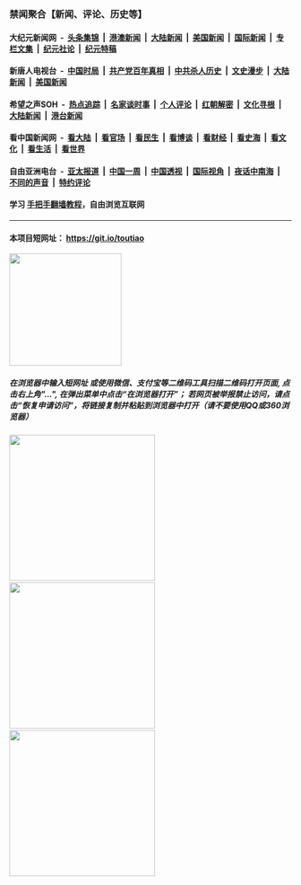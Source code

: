 ### 禁闻聚合【新闻、评论、历史等】

#### 大纪元新闻网 &nbsp;-&nbsp; [头条集锦](indexes/E头条集锦.md?t=02052355) &nbsp;|&nbsp; [港澳新闻](indexes/E港澳新闻.md?t=02052355)  &nbsp;|&nbsp; [大陆新闻](indexes/E大陆新闻.md?t=02052355) &nbsp;|&nbsp; [美国新闻](indexes/E美国新闻.md?t=02052355) &nbsp;|&nbsp; [国际新闻](indexes/E国际新闻.md?t=02052355) &nbsp;|&nbsp; [专栏文集](indexes/E专栏文集.md?t=02052355) &nbsp;|&nbsp; [纪元社论](indexes/E纪元社论.md?t=02052355) &nbsp;|&nbsp; [纪元特稿](indexes/E纪元特稿.md?t=02052355) 

#### 新唐人电视台 &nbsp;-&nbsp; [中国时局](indexes/N中国时局.md?t=02052355) &nbsp;|&nbsp; [共产党百年真相](indexes/N共产党百年真相.md?t=02052355) &nbsp;|&nbsp; [中共杀人历史](indexes/N中共杀人历史.md?t=02052355) &nbsp;|&nbsp; [文史漫步](indexes/N文史漫步.md?t=02052355) &nbsp;|&nbsp; [大陆新闻](indexes/N大陆新闻.md?t=02052355) &nbsp;|&nbsp; [美国新闻](indexes/N美国新闻.md?t=02052355)

#### 希望之声SOH &nbsp;-&nbsp; [热点追踪](indexes/H热点追踪.md?t=02052355) &nbsp;|&nbsp; [名家谈时事](indexes/H名家谈时事.md?t=02052355) &nbsp;|&nbsp; [个人评论](indexes/H个人评论.md?t=02052355)  &nbsp;|&nbsp; [红朝解密](indexes/H红朝解密.md?t=02052355) &nbsp;|&nbsp; [文化寻根](indexes/H文化寻根.md?t=02052355) &nbsp;|&nbsp; [大陆新闻](indexes/H大陆新闻.md?t=02052355) &nbsp;|&nbsp; [港台新闻](indexes/H港台新闻.md?t=02052355)

#### 看中国新闻网 &nbsp;-&nbsp; [看大陆](indexes/S看大陆.md?t=02052355) &nbsp;|&nbsp; [看官场](indexes/S看官场.md?t=02052355) &nbsp;|&nbsp; [看民生](indexes/S看民生.md?t=02052355)  &nbsp;|&nbsp; [看博谈](indexes/S看博谈.md?t=02052355) &nbsp;|&nbsp; [看财经](indexes/S看财经.md?t=02052355) &nbsp;|&nbsp; [看史海](indexes/S看史海.md?t=02052355) &nbsp;|&nbsp; [看文化](indexes/S看文化.md?t=02052355) &nbsp;|&nbsp; [看生活](indexes/S看生活.md?t=02052355) &nbsp;|&nbsp; [看世界](indexes/S看世界.md?t=02052355)

#### 自由亚洲电台 &nbsp;-&nbsp; [亚太报道](indexes/R亚太报道.md?t=02052355) &nbsp;|&nbsp; [中国一周](indexes/R中国一周.md?t=02052355) &nbsp;|&nbsp; [中国透视](indexes/R中国透视.md?t=02052355)  &nbsp;|&nbsp; [国际视角](indexes/R国际视角.md?t=02052355) &nbsp;|&nbsp; [夜话中南海](indexes/R夜话中南海.md?t=02052355) &nbsp;|&nbsp; [不同的声音](indexes/R不同的声音.md?t=02052355) &nbsp;|&nbsp; [特约评论](indexes/R特约评论.md?t=02052355)

#### 学习 [手把手翻墙教程](https://github.com/gfw-breaker/guides/wiki)，自由浏览互联网

----

#### 本项目短网址： https://git.io/toutiao
<img src="https://raw.githubusercontent.com/gfw-breaker/banned-news/master/scripts/img/qr.png" width="200px"/>  

##### 在浏览器中输入短网址 或使用微信、支付宝等二维码工具扫描二维码打开页面, 点击右上角"...", 在弹出菜单中点击“在浏览器打开”； 若网页被举报禁止访问，请点击“恢复申请访问”，将链接复制并粘贴到浏览器中打开（请不要使用QQ或360浏览器）

<img src="https://raw.githubusercontent.com/gfw-breaker/banned-news/master/scripts/img/1.png" width="260px"/> &nbsp; <img src="https://raw.githubusercontent.com/gfw-breaker/banned-news/master/scripts/img/2.png" width="260px"/> &nbsp; <img src="https://raw.githubusercontent.com/gfw-breaker/banned-news/master/scripts/img/3.png" width="260px"/>
